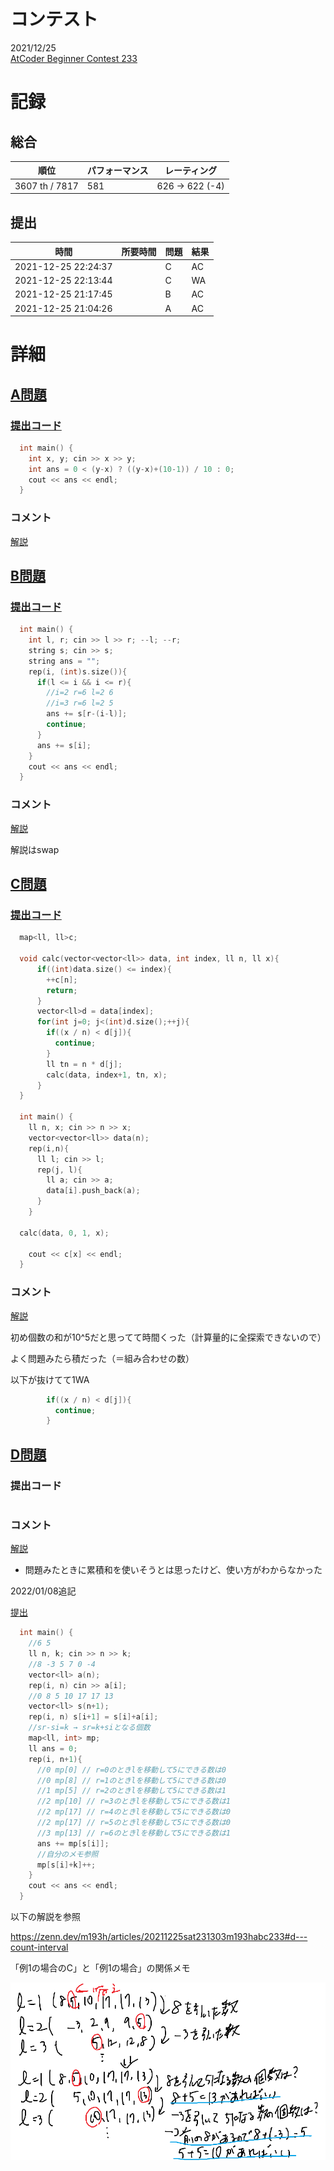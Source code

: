 # コンテスト
2021/12/25<br>
[AtCoder Beginner Contest 233](https://atcoder.jp/contests/abc233)

# 記録
## 総合
|  順位  |  パフォーマンス  | レーティング |
| ---- | ---- | ---- |
|  3607 th / 7817  | 581 | 626 → 622 (-4) |

## 提出
|  時間  |  所要時間  |  問題  | 結果 |
| ---- | ---- | ---- | ---- |
| 2021-12-25 22:24:37 |    | C | AC |
| 2021-12-25 22:13:44 |    | C | WA |
| 2021-12-25 21:17:45 |    | B | AC |
| 2021-12-25 21:04:26 |    | A | AC |


# 詳細
## [A問題](https://atcoder.jp/contests/abc233/tasks/abc233_a)
### [提出コード](https://atcoder.jp/contests/abc233/submissions/28115258)
```c++
  int main() {
    int x, y; cin >> x >> y;
    int ans = 0 < (y-x) ? ((y-x)+(10-1)) / 10 : 0;
    cout << ans << endl;
  }
```

### コメント
[解説](https://atcoder.jp/contests/abc233/editorial/3171)


## [B問題](https://atcoder.jp/contests/abc233/tasks/abc233_b)
### [提出コード](https://atcoder.jp/contests/abc233/submissions/28123993)
```c++
  int main() {
    int l, r; cin >> l >> r; --l; --r;
    string s; cin >> s;
    string ans = "";
    rep(i, (int)s.size()){
      if(l <= i && i <= r){
        //i=2 r=6 l=2 6
        //i=3 r=6 l=2 5
        ans += s[r-(i-l)];
        continue;
      }
      ans += s[i];
    }
    cout << ans << endl;
  }
```

### コメント
[解説](https://atcoder.jp/contests/abc233/editorial/3172)

解説はswap


## [C問題](https://atcoder.jp/contests/abc233/tasks/abc233_c)
### [提出コード](https://atcoder.jp/contests/abc233/submissions/28143792)
```c++
  map<ll, ll>c;
 
  void calc(vector<vector<ll>> data, int index, ll n, ll x){
      if((int)data.size() <= index){
        ++c[n];
        return;
      }
      vector<ll>d = data[index];
      for(int j=0; j<(int)d.size();++j){
        if((x / n) < d[j]){
          continue;
        }
        ll tn = n * d[j];
        calc(data, index+1, tn, x);
      }
  }
 
  int main() {
    ll n, x; cin >> n >> x;
    vector<vector<ll>> data(n);
    rep(i,n){
      ll l; cin >> l;
      rep(j, l){
        ll a; cin >> a;
        data[i].push_back(a);
      }
    }
 
  calc(data, 0, 1, x);
 
    cout << c[x] << endl;
  }
```

### コメント
[解説](https://atcoder.jp/contests/abc233/editorial/3162)

初め個数の和が10^5だと思ってて時間くった（計算量的に全探索できないので）

よく問題みたら積だった（＝組み合わせの数）

以下が抜けてて1WA

```c++
        if((x / n) < d[j]){
          continue;
        }
```




## [D問題](https://atcoder.jp/contests/abc233/tasks/abc233_d)
### 提出コード

```c++

```

### コメント

[解説](https://atcoder.jp/contests/abc233/editorial/3163)

* 問題みたときに累積和を使いそうとは思ったけど、使い方がわからなかった

2022/01/08追記

[提出](https://atcoder.jp/contests/abc233/submissions/28378604)

```c++
  int main() {
    //6 5
    ll n, k; cin >> n >> k;
    //8 -3 5 7 0 -4
    vector<ll> a(n);
    rep(i, n) cin >> a[i];
    //0 8 5 10 17 17 13
    vector<ll> s(n+1);
    rep(i, n) s[i+1] = s[i]+a[i];
    //sr-si=k → sr=k+siとなる個数
    map<ll, int> mp;
    ll ans = 0;
    rep(i, n+1){
      //0 mp[0] // r=0のときlを移動して5にできる数は0
      //0 mp[8] // r=1のときlを移動して5にできる数は0
      //1 mp[5] // r=2のときlを移動して5にできる数は1
      //2 mp[10] // r=3のときlを移動して5にできる数は1
      //2 mp[17] // r=4のときlを移動して5にできる数は0
      //2 mp[17] // r=5のときlを移動して5にできる数は0
      //3 mp[13] // r=6のときlを移動して5にできる数は1     
      ans += mp[s[i]];
      //自分のメモ参照
      mp[s[i]+k]++;
    }
    cout << ans << endl;
  }
```

以下の解説を参照

https://zenn.dev/m193h/articles/20211225sat231303m193habc233#d---count-interval

「例1の場合のC」と「例1の場合」の関係メモ

![](../image/abc233_d.png)

